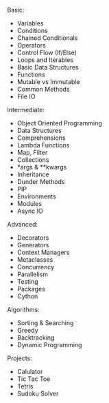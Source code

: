 Basic: 
- Variables
- Conditions
- Chained Conditionals
- Operators
- Control Flow (If/Else)
- Loops and Iterables
- Basic Data Structures
- Functions
- Mutable vs Immutable
- Common Methods
- File IO

Intermediate: 
- Object Oriented Programming
- Data Structures
- Comprehensions 
- Lambda Functions
- Map, Filter
- Collections
- *args & **kwargs
- Inheritance
- Dunder Methods
- PIP
- Environments
- Modules
- Async IO

Advanced: 
- Decorators
- Generators 
- Context Managers
- Metaclasses
- Concurrency 
- Parallelism 
- Testing
- Packages
- Cython

Algorithms: 
- Sorting & Searching
- Greedy
- Backtracking
- Dynamic Programming

Projects: 
- Calulator
- Tic Tac Toe
- Tetris
- Sudoku Solver